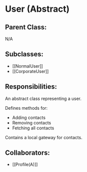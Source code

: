 # User (Abstract)

## Parent Class:
N/A

## Subclasses:
- [[NormalUser]]
- [[CorporateUser]]

## Responsibilities:
An abstract class representing a user.

Defines methods for:
- Adding contacts
- Removing contacts
- Fetching all contacts

Contains a local gateway for contacts.

## Collaborators:
- [[Profile(A)]]